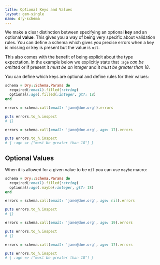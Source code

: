 ```yaml
---
title: Optional Keys and Values
layout: gem-single
name: dry-schema
---
```


We make a clear distinction between specifying an optional **key** and an optional **value**. This gives you a way of being very specific about validation rules. You can define a schema which gives you precise errors when a key is missing or key is present but the value is `nil`.

This also comes with the benefit of being explicit about the type expectation. In the example below we explicitly state that `:age` _can be omitted_ or if present it _must be an integer_ and it _must be greater than 18_.

You can define which keys are optional and define rules for their values:

```ruby
schema = Dry::Schema.Params do
  required(:email).filled(:string)
  optional(:age).filled(:integer, gt?: 18)
end

errors = schema.call(email: 'jane@doe.org').errors

puts errors.to_h.inspect
# {}

errors = schema.call(email: 'jane@doe.org', age: 17).errors

puts errors.to_h.inspect
# { :age => ["must be greater than 18"] }
```

## Optional Values

When it is allowed for a given value to be `nil` you can use `maybe` macro:

```ruby
schema = Dry::Schema.Params do
  required(:email).filled(:string)
  optional(:age).maybe(:integer, gt?: 18)
end

errors = schema.call(email: 'jane@doe.org', age: nil).errors

puts errors.to_h.inspect
# {}

errors = schema.call(email: 'jane@doe.org', age: 19).errors

puts errors.to_h.inspect
# {}

errors = schema.call(email: 'jane@doe.org', age: 17).errors

puts errors.to_h.inspect
# { :age => ["must be greater than 18"] }
```
